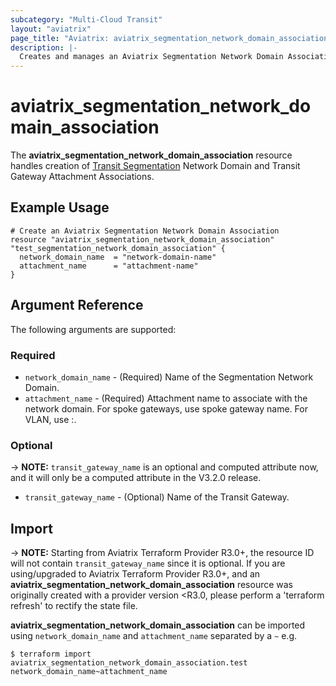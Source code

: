 ```yaml
---
subcategory: "Multi-Cloud Transit"
layout: "aviatrix"
page_title: "Aviatrix: aviatrix_segmentation_network_domain_association"
description: |-
  Creates and manages an Aviatrix Segmentation Network Domain Association
---
```


# aviatrix_segmentation_network_domain_association

The **aviatrix_segmentation_network_domain_association** resource handles creation of [Transit Segmentation](https://docs.aviatrix.com/HowTos/transit_segmentation_faq.html) Network Domain and Transit Gateway Attachment Associations.

## Example Usage

```hcl
# Create an Aviatrix Segmentation Network Domain Association
resource "aviatrix_segmentation_network_domain_association" "test_segmentation_network_domain_association" {
  network_domain_name  = "network-domain-name"
  attachment_name      = "attachment-name"
}
```

## Argument Reference

The following arguments are supported:

### Required

* `network_domain_name` - (Required) Name of the Segmentation Network Domain.
* `attachment_name` - (Required) Attachment name to associate with the network domain. For spoke gateways, use spoke gateway name. For VLAN, use <site-id>:<vlan-id>.

### Optional

-> **NOTE:** `transit_gateway_name` is an optional and computed attribute now, and it will only be a computed attribute in the V3.2.0 release. 

* `transit_gateway_name` - (Optional) Name of the Transit Gateway.

## Import

-> **NOTE:** Starting from Aviatrix Terraform Provider R3.0+, the resource ID will not contain `transit_gateway_name` since it is optional. If you are using/upgraded to Aviatrix Terraform Provider R3.0+, and an **aviatrix_segmentation_network_domain_association** resource was originally created with a provider version <R3.0, please perform a 'terraform refresh' to rectify the state file.

**aviatrix_segmentation_network_domain_association** can be imported using `network_domain_name` and `attachment_name` separated by a `~` e.g.

```
$ terraform import aviatrix_segmentation_network_domain_association.test network_domain_name~attachment_name
```

